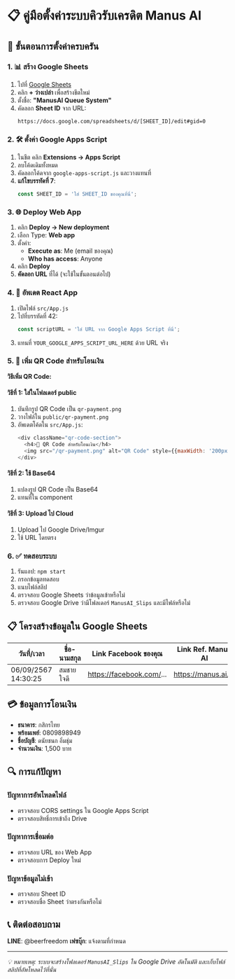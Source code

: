 # 📋 คู่มือตั้งค่าระบบคิวรับเครดิต Manus AI

## 🚀 ขั้นตอนการตั้งค่าครบครัน

### 1. 📊 สร้าง Google Sheets
1. ไปที่ [Google Sheets](https://sheets.google.com)
2. คลิก **+ ว่างเปล่า** เพื่อสร้างชีตใหม่
3. ตั้งชื่อ: **"ManusAI Queue System"**
4. คัดลอก **Sheet ID** จาก URL:
   ```
   https://docs.google.com/spreadsheets/d/[SHEET_ID]/edit#gid=0
   ```

### 2. 🛠️ ตั้งค่า Google Apps Script
1. ในชีต คลิก **Extensions → Apps Script**
2. ลบโค้ดเดิมทั้งหมด
3. คัดลอกโค้ดจาก `google-apps-script.js` และวางแทนที่
4. **แก้ไขบรรทัดที่ 7**: 
   ```javascript
   const SHEET_ID = 'ใส่ SHEET_ID ของคุณที่นี่';
   ```

### 3. 🌐 Deploy Web App
1. คลิก **Deploy → New deployment**
2. เลือก Type: **Web app**
3. ตั้งค่า:
   - **Execute as**: Me (email ของคุณ)
   - **Who has access**: Anyone
4. คลิก **Deploy**
5. **คัดลอก URL** ที่ได้ (จะใช้ในขั้นตอนต่อไป)

### 4. 🔧 อัพเดต React App
1. เปิดไฟล์ `src/App.js` 
2. ไปที่บรรทัดที่ 42:
   ```javascript
   const scriptURL = 'ใส่ URL จาก Google Apps Script ที่นี่';
   ```
3. แทนที่ `YOUR_GOOGLE_APPS_SCRIPT_URL_HERE` ด้วย URL จริง

### 5. 📱 เพิ่ม QR Code สำหรับโอนเงิน
**วิธีเพิ่ม QR Code:**

#### วิธีที่ 1: ใส่ในโฟลเดอร์ public
1. บันทึกรูป QR Code เป็น `qr-payment.png`
2. วางไฟล์ใน `public/qr-payment.png`
3. อัพเดตโค้ดใน `src/App.js`:
   ```javascript
   <div className="qr-code-section">
     <h4>📱 QR Code สำหรับโอนเงิน</h4>
     <img src="/qr-payment.png" alt="QR Code" style={{maxWidth: '200px'}} />
   </div>
   ```

#### วิธีที่ 2: ใช้ Base64
1. แปลงรูป QR Code เป็น Base64
2. แทนที่ใน component

#### วิธีที่ 3: Upload ไป Cloud
1. Upload ไป Google Drive/Imgur
2. ใช้ URL โดยตรง

### 6. ✅ ทดสอบระบบ
1. รันแอป: `npm start`
2. กรอกข้อมูลทดสอบ
3. แนบไฟล์สลิป
4. ตรวจสอบ Google Sheets ว่าข้อมูลเข้าหรือไม่
5. ตรวจสอบ Google Drive ว่ามีโฟลเดอร์ `ManusAI_Slips` และมีไฟล์หรือไม่

## 📋 โครงสร้างข้อมูลใน Google Sheets

| วันที่/เวลา | ชื่อ-นามสกุล | Link Facebook ของคุณ | Link Ref. Manus AI | ลิงก์สลิปโอนเงิน |
|-------------|-------------|---------------------|-------------------|------------------|
| 06/09/2567 14:30:25 | สมชาย ใจดี | https://facebook.com/... | https://manus.ai/... | https://drive.google.com/... |

## 💳 ข้อมูลการโอนเงิน
- **ธนาคาร**: กสิกรไทย
- **พร้อมเพย์**: 0809898949
- **ชื่อบัญชี**: ดนัยชนก อิ่มชุ่ม
- **จำนวนเงิน**: 1,500 บาท

## 🔍 การแก้ปัญหา

### ปัญหาการอัพโหลดไฟล์
- ตรวจสอบ CORS settings ใน Google Apps Script
- ตรวจสอบสิทธิ์การเข้าถึง Drive

### ปัญหาการเชื่อมต่อ
- ตรวจสอบ URL ของ Web App
- ตรวจสอบการ Deploy ใหม่

### ปัญหาข้อมูลไม่เข้า
- ตรวจสอบ Sheet ID
- ตรวจสอบชื่อ Sheet ว่าตรงกันหรือไม่

## 📞 ติดต่อสอบถาม
**LINE**: @beerfreedom
**เฟซบุ๊ก**: แจ้งตามที่กำหนด

---
*💡 หมายเหตุ: ระบบจะสร้างโฟลเดอร์ `ManusAI_Slips` ใน Google Drive อัตโนมัติ และเก็บไฟล์สลิปที่อัพโหลดไว้ที่นั่น*